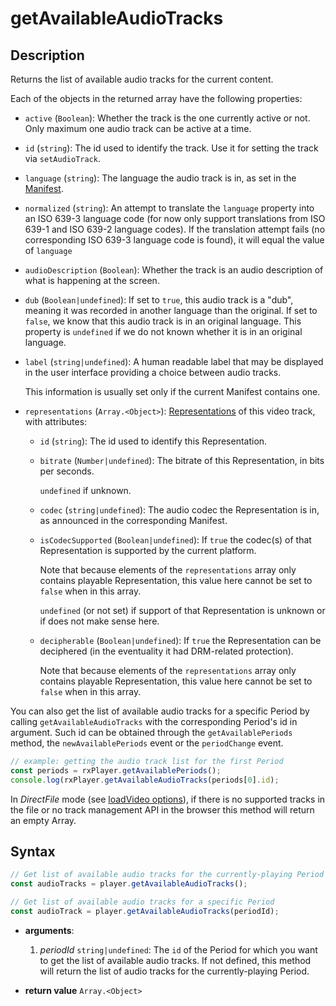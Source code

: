 # getAvailableAudioTracks

## Description

Returns the list of available audio tracks for the current content.

Each of the objects in the returned array have the following properties:

- `active` (`Boolean`): Whether the track is the one currently active or
  not. Only maximum one audio track can be active at a time.

- `id` (`string`): The id used to identify the track. Use it for
  setting the track via `setAudioTrack`.

- `language` (`string`): The language the audio track is in, as set in
  the [Manifest](../../Getting_Started/Glossary.md#manifest).

- `normalized` (`string`): An attempt to translate the `language`
  property into an ISO 639-3 language code (for now only support translations
  from ISO 639-1 and ISO 639-2 language codes). If the translation attempt
  fails (no corresponding ISO 639-3 language code is found), it will equal the
  value of `language`

- `audioDescription` (`Boolean`): Whether the track is an audio
  description of what is happening at the screen.

- `dub` (`Boolean|undefined`): If set to `true`, this audio track is a
  "dub", meaning it was recorded in another language than the original.
  If set to `false`, we know that this audio track is in an original language.
  This property is `undefined` if we do not known whether it is in an original
  language.

- `label` (`string|undefined`): A human readable label that may be displayed in
  the user interface providing a choice between audio tracks.

  This information is usually set only if the current Manifest contains one.

- `representations` (`Array.<Object>`):
  [Representations](../../Getting_Started/Glossary.md#representation) of this video track, with
  attributes:

  - `id` (`string`): The id used to identify this Representation.

  - `bitrate` (`Number|undefined`): The bitrate of this Representation, in
    bits per seconds.

    `undefined` if unknown.

  - `codec` (`string|undefined`): The audio codec the Representation is
    in, as announced in the corresponding Manifest.

  - `isCodecSupported` (`Boolean|undefined`): If `true` the codec(s) of that
    Representation is supported by the current platform.

    Note that because elements of the `representations` array only contains
    playable Representation, this value here cannot be set to `false` when
    in this array.

    `undefined` (or not set) if support of that Representation is unknown or
    if does not make sense here.

  - `decipherable` (`Boolean|undefined`): If `true` the Representation can be
     deciphered (in the eventuality it had DRM-related protection).

    Note that because elements of the `representations` array only contains
    playable Representation, this value here cannot be set to `false` when
    in this array.

You can also get the list of available audio tracks for a specific Period by
calling `getAvailableAudioTracks` with the corresponding Period's id in
argument.
Such id can be obtained through the `getAvailablePeriods` method, the
`newAvailablePeriods` event or the `periodChange` event.

```js
// example: getting the audio track list for the first Period
const periods = rxPlayer.getAvailablePeriods();
console.log(rxPlayer.getAvailableAudioTracks(periods[0].id);
```

<div class="warning">
In <i>DirectFile</i> mode (see <a
href="../Loading_a_Content.md#transport">loadVideo options</a>), if there is no
supported tracks in the file or no track management API in the browser this
method will return an empty Array.
</div>

## Syntax

```js
// Get list of available audio tracks for the currently-playing Period
const audioTracks = player.getAvailableAudioTracks();

// Get list of available audio tracks for a specific Period
const audioTrack = player.getAvailableAudioTracks(periodId);
```

 - **arguments**:

   1. _periodId_ `string|undefined`: The `id` of the Period for which you want
      to get the list of available audio tracks.
      If not defined, this method will return the list of audio tracks for the
      currently-playing Period.

 - **return value** `Array.<Object>`
